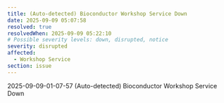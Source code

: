 ```yaml
---
title: (Auto-detected) Bioconductor Workshop Service Down
date: 2025-09-09 05:07:58
resolved: true
resolvedWhen: 2025-09-09 05:22:10
# Possible severity levels: down, disrupted, notice
severity: disrupted
affected:
  - Workshop Service
section: issue
---
```


2025-09-09-01-07-57 (Auto-detected) Bioconductor Workshop Service Down

